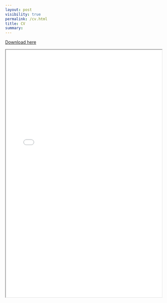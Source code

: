 ```yaml
---
layout: post
visibility: true
permalink: /cv.html
title: CV
summary: 
---
```


[Download here](/files/mike_tsai_cv.pdf)

<html>
<iframe src="/files/mike_tsai_cv.pdf" width="100%" height="800"></iframe>
</html>
